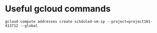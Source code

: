 # Useful gcloud commands

```
gcloud compute addresses create schduled-vm-ip --project=project101-413712 --global
```